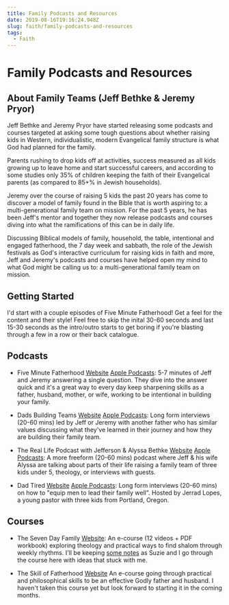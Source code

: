 ```yaml
---
title: Family Podcasts and Resources
date: 2019-08-16T19:16:24.948Z
slug: faith/family-podcasts-and-resources
tags:
  - Faith
---
```


# Family Podcasts and Resources

## About Family Teams (Jeff Bethke & Jeremy Pryor)

Jeff Bethke and Jeremy Pryor have started releasing some podcasts and courses targeted at asking some tough questions about whether raising kids in Western, individualistic, modern Evangelical family structure is what God had planned for the family.

Parents rushing to drop kids off at activities, success measured as all kids growing up to leave home and start successful careers, and according to some studies only 35% of children keeping the faith of their Evangelical parents (as compared to 85+% in Jewish households).

Jeremy over the course of raising 5 kids the past 20 years has come to discover a model of family found in the Bible that is worth aspiring to: a multi-generational family team on mission. For the past 5 years, he has been Jeff's mentor and together they now release podcasts and courses diving into what the ramifications of this can be in daily life.

Discussing Biblical models of family, household, the table, intentional and engaged fatherhood, the 7 day week and sabbath, the role of the Jewish festivals as God's interactive curriculum for raising kids in faith and more, Jeff and Jeremy's podcasts and courses have helped open my mind to what God might be calling us to: a multi-generational family team on mission.

## Getting Started

I'd start with a couple episodes of Five Minute Fatherhood! Get a feel for the content and their style! Feel free to skip the inital 30-60 seconds and last 15-30 seconds as the intro/outro starts to get boring if you're blasting through a few in a row or their back catalogue.

## Podcasts

- Five Minute Fatherhood [Website](https://familyteams.com/category/podcast/five-minute-fatherhood/) [Apple Podcasts](https://itunes.apple.com/us/podcast/five-minute-fatherhood/id1447768183?mt=2): 5-7 minutes of Jeff and Jeremy answering a single question. They dive into the answer quick and it's a great way to every day keep sharpening skills as a father, husband, mother, or wife, working to be intentional in building your family.

- Dads Building Teams [Website](https://familyteams.com/category/podcast/dads-building-teams/) [Apple Podcasts](https://itunes.apple.com/us/podcast/dads-building-teams/id1447781641?mt=2): Long form interviews (20-60 mins) led by Jeff or Jeremy with another father who has similar values discussing what they've learned in their journey and how they are building their family team.

- The Real Life Podcast with Jefferson & Alyssa Bethke [Website](https://jeffandalyssa.com/) [Apple Podcasts](https://itunes.apple.com/us/podcast/love-that-lasts-with-jefferson-alyssa-bethke/id954046496?mt=2): A more freeform (20-60 mins) podcast where Jeff & his wife Alyssa are talking about parts of their life raising a family team of three kids under 5, theology, or interviews with guests.

- Dad Tired [Website](https://www.dadtired.com/) [Apple Podcasts](https://itunes.apple.com/us/podcast/dad-tired/id1090567756?mt=2): Long form interviews (20-60 mins) on how to "equip men to lead their family well". Hosted by Jerrad Lopes, a young pastor with three kids from Portland, Oregon.

## Courses

- The Seven Day Family [Website](https://familyteams.com/resources/seven-day-family/): An e-course (12 videos + PDF workbook) exploring theology and practical ways to find shalom through weekly rhythms. I'll be keeping [some notes](/notes/faith/2019-08-16-the-seven-day-family) as Suzie and I go through the course here with ideas that stuck with me.

- The Skill of Fatherhood [Website](https://familyteams.com/resources/skilloffatherhood/) An e-course going through practical and philosophical skills to be an effective Godly father and husband. I haven't taken this course yet but look forward to starting it in the coming months.
